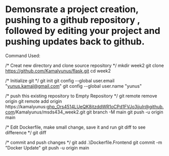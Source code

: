 # Demonsrate a project creation, pushing to a github repository , followed by editing your project and pushing updates back to github.

Command Used:

/* Creat new directory and clone source repository */
mkdir week2
git clone  https://github.com/Kamalyunus/flask.git
cd week2


/* Initialize git */
git init
git config --global user.email "yunus.kamal@gmail.com"
git config --global user.name "yunus"

/* push this existing repository to Empty Repository */
git remote remove origin
git remote add origin https://kamalyunus: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@github.com/Kamalyunus/msds434_week2.git
git branch -M main
git push -u origin main


/* Edit Dockerfile, make small change, save it and run git diff to see difference */
git diff

/* commit and push changes */
git add .\Dockerfile.Frontend
git commit -m "Docker Update"
git push -u origin main